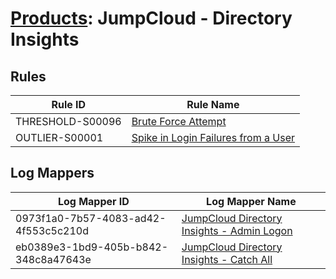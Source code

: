 # [Products](README.md): JumpCloud - Directory Insights

## Rules

|Rule ID|Rule Name|
|----|----|
|THRESHOLD-S00096|[Brute Force Attempt](../rules/THRESHOLD-S00096.md)|
|OUTLIER-S00001|[Spike in Login Failures from a User](../rules/OUTLIER-S00001.md)|


## Log Mappers

|Log Mapper ID|Log Mapper Name|
|----|----|
|0973f1a0-7b57-4083-ad42-4f553c5c210d|[JumpCloud Directory Insights - Admin Logon](../mappings/0973f1a0-7b57-4083-ad42-4f553c5c210d.md)|
|eb0389e3-1bd9-405b-b842-348c8a47643e|[JumpCloud Directory Insights - Catch All](../mappings/eb0389e3-1bd9-405b-b842-348c8a47643e.md)|


